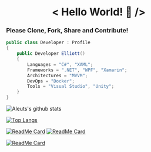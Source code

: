 <h1 align="center">< Hello World! 👋 /></h1>

### Please Clone, Fork, Share and Contribute!

```cs
public class Developer : Profile
{
    public Developer Elliott()
    {
        Languages = "C#", "XAML";
        Frameworks = ".NET", "WPF", "Xamarin";
        Architectures = "MVVM";
        DevOps = "Docker";
        Tools = "Visual Studio", "Unity";
    }
}
```

![Aleuts's github stats](https://github-readme-stats.vercel.app/api?username=plus1xp&custom_title=Elliott's%20GitHub%20Stats&count_private=true&include_all_commits=true&show_icons=true&hide_border=true&title_color=9bd6ff&icon_color=d2a8ff&text_color=c9d1d9&bg_color=161b22)

[![Top Langs](https://github-readme-stats.vercel.app/api/top-langs/?username=plus1xp&layout=compact&hide_border=true&title_color=9bd6ff&icon_color=d2a8ff&text_color=c9d1d9&bg_color=161b22)](https://github.com/plus1xp?tab=repositories)

[![ReadMe Card](https://github-readme-stats.vercel.app/api/pin/?username=plus1xp&repo=motoical&hide_border=true&title_color=9bd6ff&icon_color=d2a8ff&text_color=c9d1d9&bg_color=161b22)](https://github.com/plus1xp/motoical)
[![ReadMe Card](https://github-readme-stats.vercel.app/api/pin/?username=plus1xp&repo=GrandPrixAlmanac&hide_border=true&title_color=96c2e7&icon_color=8a7edd&text_color=c9d1d9&bg_color=161b22)](https://github.com/plus1xp/grandprixalmanac)

[![ReadMe Card](https://github-readme-stats.vercel.app/api/pin/?username=plus1xp&repo=pokedex&hide_border=true&title_color=96c2e7&icon_color=8a7edd&text_color=c9d1d9&bg_color=161b22)](https://github.com/plus1xp/pokedex)
